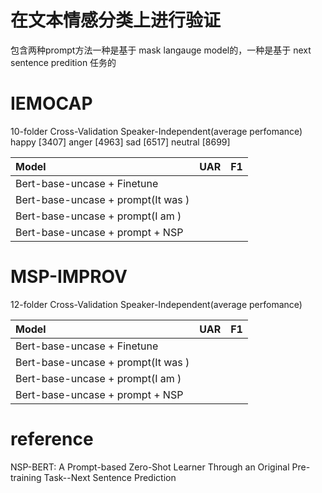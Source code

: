 # 在文本情感分类上进行验证
包含两种prompt方法一种是基于 mask langauge model的，一种是基于 next sentence predition 任务的

# IEMOCAP 
10-folder Cross-Validation Speaker-Independent(average perfomance) 
happy [3407] anger [4963] sad [6517] neutral [8699]

| Model | UAR    | F1 |
| :----| :----: | :----:  |
| Bert-base-uncase + Finetune |  |  |
| Bert-base-uncase + prompt(It was )  |  |  |
| Bert-base-uncase + prompt(I am )  |  |  |
| Bert-base-uncase + prompt + NSP  |  |  |

# MSP-IMPROV 
12-folder Cross-Validation Speaker-Independent(average perfomance)

| Model | UAR    | F1 |
| :----| :----: | :----:  |
| Bert-base-uncase + Finetune |  |  |
| Bert-base-uncase + prompt(It was )  |  |  |
| Bert-base-uncase + prompt(I am )  |  |  |
| Bert-base-uncase + prompt + NSP  |  |  |

# reference
NSP-BERT: A Prompt-based Zero-Shot Learner Through an Original Pre-training Task--Next Sentence Prediction